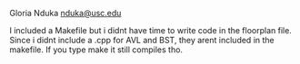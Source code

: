 Gloria Nduka
nduka@usc.edu

I included a Makefile but i didnt have time to write code in the floorplan file. Since i didnt include a .cpp for AVL and BST, they arent included in the makefile. If you type make it still compiles tho.
